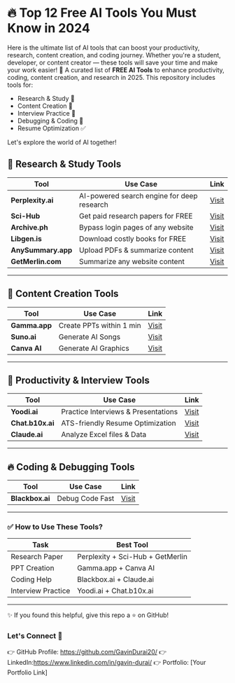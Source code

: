 # 🔥 Top 12 Free AI Tools You Must Know in 2024

Here is the ultimate list of AI tools that can boost your productivity, research, content creation, and coding journey. Whether you're a student, developer, or content creator — these tools will save your time and make your work easier! 🚀
A curated list of **FREE AI Tools** to enhance productivity, coding, content creation, and research in 2025. This repository includes tools for:

- Research & Study 📄
- Content Creation 🎨
- Interview Practice 💪
- Debugging & Coding 🚀
- Resume Optimization ✅

Let's explore the world of AI together!

## 📌 Research & Study Tools

| Tool               | Use Case                                   | Link                                |
| ------------------ | ------------------------------------------ | ----------------------------------- |
| **Perplexity.ai**  | AI-powered search engine for deep research | [Visit](https://www.perplexity.ai)  |
| **Sci-Hub**        | Get paid research papers for FREE          | [Visit](https://sci-hub.ru)         |
| **Archive.ph**     | Bypass login pages of any website          | [Visit](https://archive.ph)         |
| **Libgen.is**      | Download costly books for FREE             | [Visit](https://libgen.is)          |
| **AnySummary.app** | Upload PDFs & summarize content            | [Visit](https://www.anysummary.app) |
| **GetMerlin.com**  | Summarize any website content              | [Visit](https://www.getmerlin.com)  |

---

## 🎨 Content Creation Tools

| Tool          | Use Case                 | Link                           |
| ------------- | ------------------------ | ------------------------------ |
| **Gamma.app** | Create PPTs within 1 min | [Visit](https://gamma.app)     |
| **Suno.ai**   | Generate AI Songs        | [Visit](https://suno.com)      |
| **Canva AI**  | Generate AI Graphics     | [Visit](https://www.canva.com) |

---

## 💪 Productivity & Interview Tools

| Tool             | Use Case                            | Link                          |
| ---------------- | ----------------------------------- | ----------------------------- |
| **Yoodi.ai**     | Practice Interviews & Presentations | [Visit](https://app.yoodi.ai) |
| **Chat.b10x.ai** | ATS-friendly Resume Optimization    | [Visit](https://chat.b10x.ai) |
| **Claude.ai**    | Analyze Excel files & Data          | [Visit](https://claude.ai)    |

---

## 🔥 Coding & Debugging Tools

| Tool            | Use Case        | Link                             |
| --------------- | --------------- | -------------------------------- |
| **Blackbox.ai** | Debug Code Fast | [Visit](https://www.blackbox.ai) |

---

### ✅ How to Use These Tools?

| Task               | Best Tool                        |
| ------------------ | -------------------------------- |
| Research Paper     | Perplexity + Sci-Hub + GetMerlin |
| PPT Creation       | Gamma.app + Canva AI             |
| Coding Help        | Blackbox.ai + Claude.ai          |
| Interview Practice | Yoodi.ai + Chat.b10x.ai          |

---

✨ If you found this helpful, give this repo a ⭐️ on GitHub!

### Let's Connect 🚀

👉 GitHub Profile: https://github.com/GavinDurai20/
👉 LinkedIn:https://www.linkedin.com/in/gavin-durai/
👉 Portfolio: [Your Portfolio Link]

